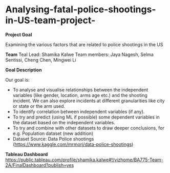 # Analysing-fatal-police-shootings-in-US-team-project-

**Project Goal** 

Examining the various factors that are related to police shootings in the US

**Team**
Teal Lead: Shamika Kalwe
Team members: Jaya Nagesh, Selma Sentissi, Cheng Chen, Mingwei Li

**Goal Description** 

Our goal is:
 - To analyse and visualise relationships between the independent variables (like gender, location, arms age etc.) and the shooting incident. We can also explore incidents at different granularities like city or state or the arm used.
 - To identify correlation between independent variables (if any).
 - To try and predict (using ML if possible) some dependent variables in the dataset based on the independent variables.
 - To try and combine with other datasets to draw deeper conclusions, for e.g. Population dataset (new addition)
 - Dataset Source: Data Police shootings (https://www.kaggle.com/mrmorj/data-police-shootings)

**Tableau Dashboard**
https://public.tableau.com/profile/shamika.kalwe#!/vizhome/BA775-Team-2A/FinalDashboard?publish=yes

